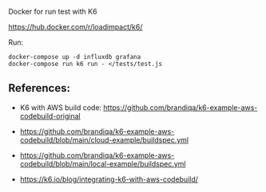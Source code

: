 Docker for run test with K6

https://hub.docker.com/r/loadimpact/k6/


Run: 
```
docker-compose up -d influxdb grafana
docker-compose run k6 run - </tests/test.js
```


## References:

- K6 with AWS build code: https://github.com/brandiqa/k6-example-aws-codebuild-original

- https://github.com/brandiqa/k6-example-aws-codebuild/blob/main/cloud-example/buildspec.yml

- https://github.com/brandiqa/k6-example-aws-codebuild/blob/main/local-example/buildspec.yml

- https://k6.io/blog/integrating-k6-with-aws-codebuild/
